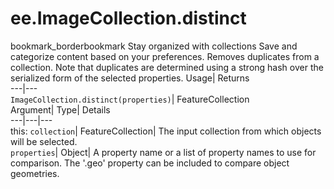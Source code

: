  
#  ee.ImageCollection.distinct 
bookmark_borderbookmark Stay organized with collections  Save and categorize content based on your preferences.
Removes duplicates from a collection. Note that duplicates are determined using a strong hash over the serialized form of the selected properties. 
Usage| Returns  
---|---  
`ImageCollection.distinct(properties)`| FeatureCollection  
Argument| Type| Details  
---|---|---  
this: `collection`| FeatureCollection| The input collection from which objects will be selected.  
`properties`| Object| A property name or a list of property names to use for comparison. The '.geo' property can be included to compare object geometries.  
